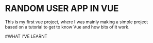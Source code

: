 # RANDOM USER APP IN VUE
This is my first vue project, where I was mainly making a simple project based on a tutorial to get to know Vue and how bits of it work. 

#WHAT I'VE LEARNT
